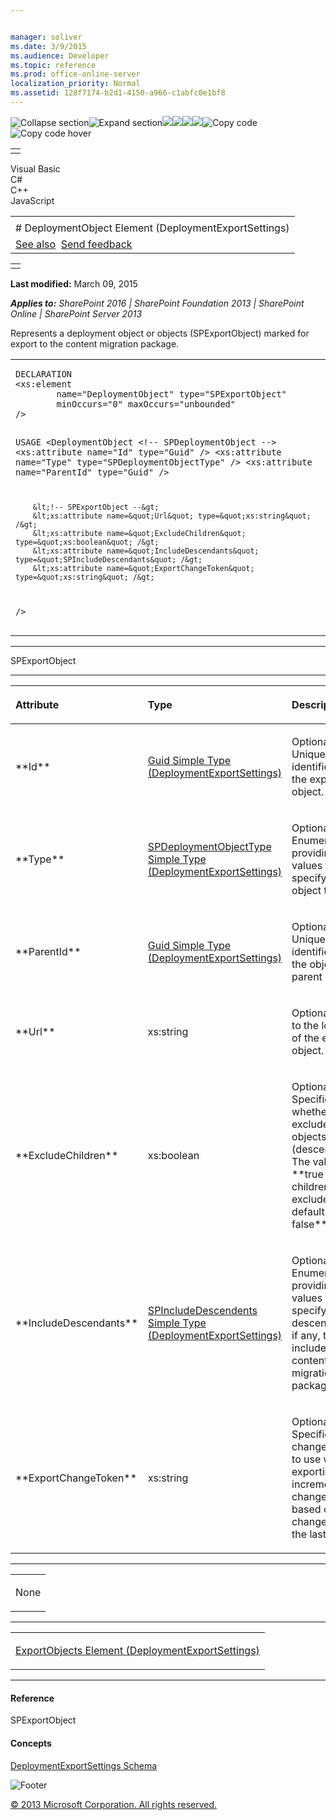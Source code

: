 ```yaml
---


manager: soliver
ms.date: 3/9/2015
ms.audience: Developer
ms.topic: reference
ms.prod: office-online-server
localization_priority: Normal
ms.assetid: 128f7174-b2d1-4150-a966-c1abfc0e1bf8
---
```


![Collapse
section](../icons/collapse_all.gif "Collapse section")![Expand
section](../icons/expand_all.gif "Expand section")![](../icons/collapse_all.gif)![](../icons/expand_all.gif)![](../icons/dropdown.gif)![](../icons/dropdownHover.gif)![Copy
code](../icons/copycode.gif "Copy code")![Copy code
hover](../icons/copycodeHighlight.gif "Copy code hover")
<table>
<tbody>
<tr class="odd">
<td align="left"></td>
</tr>
</tbody>
</table>

Visual Basic  
C\#  
C++  
JavaScript  

<table>
<tbody>
<tr class="odd">
<td align="left"><span id="runningHeaderText"></span></td>
</tr>
<tr class="even">
<td align="left"># DeploymentObject Element (DeploymentExportSettings)</td>
</tr>
<tr class="odd">
<td align="left"><a href="#seeAlsoToggle">See also</a>  <span id="headfeedbackarea" class="feedbackhead"><a href="javascript:SubmitFeedback(&#39;docthis@Microsoft.com&#39;,&#39;&#39;,&#39;&#39;,&#39;&#39;,&#39;1.0.18082.1225&#39;,&#39;%0\dThank%20you%20for%20your%20feedback.%20The%20developer%20writing%20teams%20use%20your%20feedback%20to%20improve%20documentation.%20While%20we%20are%20reviewing%20your%20feedback,%20we%20may%20send%20you%20e-mail%20to%20ask%20for%20clarification%20or%20feedback%20on%20a%20solution.%20We%20do%20not%20use%20your%20e-mail%20address%20for%20any%20other%20purpose%20and%20we%20delete%20it%20after%20we%20finish%20our%20review.%0\AFor%20further%20information%20about%20the%20privacy%20policies%20of%20Microsoft,%20please%20see%20http://privacy.microsoft.com/en-us/default.aspx.%0\A%0\d&#39;,&#39;Customer%20feedback&#39;);">Send feedback</a></span></td>
</tr>
</tbody>
</table>

<table>
<colgroup>
<col width="100%" />
</colgroup>
<tbody>
<tr class="odd">
<td align="left"></td>
</tr>
</tbody>
</table>

**Last modified:** March 09, 2015

***Applies to:** SharePoint 2016 | SharePoint Foundation 2013 |
SharePoint Online | SharePoint Server 2013*

Represents a deployment object or objects (<span sdata="cer"
target="T:Microsoft.SharePoint.Deployment.SPExportObject"><span
class="nolink">SPExportObject</span></span>) marked for export to the
content migration package.

<span codelanguage="other"></span>
<table>
<colgroup>
<col width="100%" />
</colgroup>
<tbody>
<tr class="odd">
<td align="left"><pre><code>DECLARATION
&lt;xs:element
        name=&quot;DeploymentObject&quot; type=&quot;SPExportObject&quot;
        minOccurs=&quot;0&quot; maxOccurs=&quot;unbounded&quot; 
/&gt;

USAGE
&lt;DeploymentObject
        &lt;!-- SPDeploymentObject --&gt;
        &lt;xs:attribute name=&quot;Id&quot; type=&quot;Guid&quot; /&gt;
        &lt;xs:attribute name=&quot;Type&quot; type=&quot;SPDeploymentObjectType&quot; /&gt;
        &lt;xs:attribute name=&quot;ParentId&quot; type=&quot;Guid&quot; /&gt;

        &lt;!-- SPExportObject --&gt;
        &lt;xs:attribute name=&quot;Url&quot; type=&quot;xs:string&quot; /&gt;
        &lt;xs:attribute name=&quot;ExcludeChildren&quot; type=&quot;xs:boolean&quot; /&gt;
        &lt;xs:attribute name=&quot;IncludeDescendants&quot; type=&quot;SPIncludeDescendants&quot; /&gt;
        &lt;xs:attribute name=&quot;ExportChangeToken&quot; type=&quot;xs:string&quot; /&gt;
/&gt;</code></pre></td>
</tr>
</tbody>
</table>


-----------------------------------------------------------------------------------------------------------------------------------------------------------------------------------------

<span sdata="cer"
target="T:Microsoft.SharePoint.Deployment.SPExportObject"><span
class="nolink">SPExportObject</span></span>


-----------------------------------------------------------------------------------------------------------------------------------------------------------------------------------------------

<table>
<colgroup>
<col width="33%" />
<col width="33%" />
<col width="33%" />
</colgroup>
<thead>
<tr class="header">
<th align="left"><p>Attribute</p></th>
<th align="left"><p>Type</p></th>
<th align="left"><p>Description</p></th>
</tr>
</thead>
<tbody>
<tr class="odd">
<td align="left"><p>**Id**</p></td>
<td align="left"><p><span sdata="link"><a href="guid-simple-type-deploymentexportsettings.htm">Guid Simple Type (DeploymentExportSettings)</a></span></p></td>
<td align="left"><p>Optional. Unique identifier of the export object.</p></td>
</tr>
<tr class="even">
<td align="left"><p>**Type**</p></td>
<td align="left"><p><span sdata="link"><a href="spdeploymentobjecttype-simple-type-deploymentexportsettings.htm">SPDeploymentObjectType Simple Type (DeploymentExportSettings)</a></span></p></td>
<td align="left"><p>Optional. Enumeration providing values to specify the object type.</p></td>
</tr>
<tr class="odd">
<td align="left"><p>**ParentId**</p></td>
<td align="left"><p><span sdata="link"><a href="guid-simple-type-deploymentexportsettings.htm">Guid Simple Type (DeploymentExportSettings)</a></span></p></td>
<td align="left"><p>Optional. Unique identifier of the object's parent site.</p></td>
</tr>
<tr class="even">
<td align="left"><p>**Url**</p></td>
<td align="left"><p>xs:string</p></td>
<td align="left"><p>Optional. URL to the location of the export object.</p></td>
</tr>
<tr class="odd">
<td align="left"><p>**ExcludeChildren**</p></td>
<td align="left"><p>xs:boolean</p></td>
<td align="left"><p>Optional. Specifies whether to exclude child objects (descendants). The value is **true</span> if children are excluded. The default is <span class="keyword">false**.</p></td>
</tr>
<tr class="even">
<td align="left"><p>**IncludeDescendants**</p></td>
<td align="left"><p><span sdata="link"><a href="spincludedescendents-simple-type-deploymentexportsettings.htm">SPIncludeDescendents Simple Type (DeploymentExportSettings)</a></span></p></td>
<td align="left"><p>Optional. Enumeration providing values to specify which descendents, if any, to include in the content migration package.</p></td>
</tr>
<tr class="odd">
<td align="left"><p>**ExportChangeToken**</p></td>
<td align="left"><p>xs:string</p></td>
<td align="left"><p>Optional. Specifies the change token to use when exporting incremental changes based on changes since the last export.</p></td>
</tr>
</tbody>
</table>


---------------------------------------------------------------------------------------------------------------------------------------------------------------------------------------------------

<table>
<colgroup>
<col width="100%" />
</colgroup>
<tbody>
<tr class="odd">
<td align="left"><p>None</p></td>
</tr>
</tbody>
</table>


----------------------------------------------------------------------------------------------------------------------------------------------------------------------------------------------------

<table>
<colgroup>
<col width="100%" />
</colgroup>
<tbody>
<tr class="odd">
<td align="left"><p><span sdata="link"><a href="exportobjects-element-deploymentexportsettings.htm">ExportObjects Element (DeploymentExportSettings)</a></span></p></td>
</tr>
</tbody>
</table>


-------------------------------------------------------------------------------------------------------------------------------------------------------------------------------------------

#### Reference

<span sdata="cer"
target="T:Microsoft.SharePoint.Deployment.SPExportObject"><span
class="nolink">SPExportObject</span></span>

#### Concepts

<span sdata="link">[DeploymentExportSettings
Schema](deploymentexportsettings-schema.htm)</span>

![Footer](../icons/footer.gif "Footer")

[© 2013 Microsoft Corporation. All rights
reserved.](office-2013-documentation-copyright-notice.htm)



